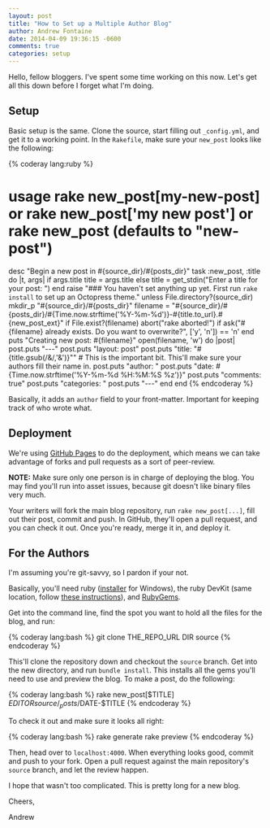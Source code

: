 ```yaml
---
layout: post
title: "How to Set up a Multiple Author Blog"
author: Andrew Fontaine
date: 2014-04-09 19:36:15 -0600
comments: true
categories: setup
---
```


Hello, fellow bloggers. I've spent some time working on this now. Let's get all
this down before I forget what I'm doing.

<!-- more -->

Setup
-----

Basic setup is the same. Clone the source, start filling out `_config.yml`, and
get it to a working point. In the `Rakefile`, make sure your `new_post` looks
like the following:

{% coderay lang:ruby %}
# usage rake new_post[my-new-post] or rake new_post['my new post'] or rake new_post (defaults to "new-post")
desc "Begin a new post in #{source_dir}/#{posts_dir}"
task :new_post, :title do |t, args|
  if args.title
    title = args.title
  else
    title = get_stdin("Enter a title for your post: ")
  end
  raise "### You haven't set anything up yet. First run `rake install` to set up an Octopress theme." unless File.directory?(source_dir)
  mkdir_p "#{source_dir}/#{posts_dir}"
  filename = "#{source_dir}/#{posts_dir}/#{Time.now.strftime('%Y-%m-%d')}-#{title.to_url}.#{new_post_ext}"
  if File.exist?(filename)
    abort("rake aborted!") if ask("#{filename} already exists. Do you want to overwrite?", ['y', 'n']) == 'n'
  end
  puts "Creating new post: #{filename}"
  open(filename, 'w') do |post|
    post.puts "---"
    post.puts "layout: post"
    post.puts "title: \"#{title.gsub(/&/,'&amp;')}\""
	# This is the important bit. This'll make sure your authors fill their name in.
	post.puts "author: "
    post.puts "date: #{Time.now.strftime('%Y-%m-%d %H:%M:%S %z')}"
    post.puts "comments: true"
    post.puts "categories: "
    post.puts "---"
  end
end
{% endcoderay %}

Basically, it adds an `author` field to your front-matter. Important for keeping
track of who wrote what.

Deployment
----------
We're using [GitHub Pages](https://pages.github.com/) to do the deployment,
which means we can take advantage of forks and pull requests as a sort of
peer-review.

**NOTE:** Make sure only one person is in charge of deploying the blog. You may
find you'll run into asset issues, because git doesn't like binary files very
much.

Your writers will fork the main blog repository, run `rake new_post[...]`, fill
out their post, commit and push. In GitHub, they'll open a pull request, and you
can check it out. Once you're ready, merge it in, and deploy it.

For the Authors
---------------
I'm assuming you're git-savvy, so I pardon if your not.

Basically, you'll need ruby ([installer](http://rubyinstaller.org/) for
Windows), the ruby DevKit (same location, follow
[these instructions](https://github.com/oneclick/rubyinstaller/wiki/Development-Kit)),
and [RubyGems](http://rubygems.org/pages/download).

Get into the command line, find the spot you want to hold all the files for the
blog, and run:

{% coderay lang:bash %}
git clone THE_REPO_URL DIR source
{% endcoderay %}

This'll clone the repository down and checkout the `source` branch. Get into the
new directory, and run `bundle install`. This installs all the gems you'll need
to use and preview the blog. To make a post, do the following:

{% coderay lang:bash %}
rake new_post[$TITLE]
$EDITOR source/_posts/$DATE-$TITLE
{% endcoderay %}

To check it out and make sure it looks all right:

{% coderay lang:bash %}
rake generate
rake preview
{% endcoderay %}

Then, head over to `localhost:4000`. When everything looks good, commit and push
to your fork. Open a pull request against the main repository's `source` branch,
and let the review happen.

I hope that wasn't too complicated. This is pretty long for a new blog.

Cheers,

Andrew
